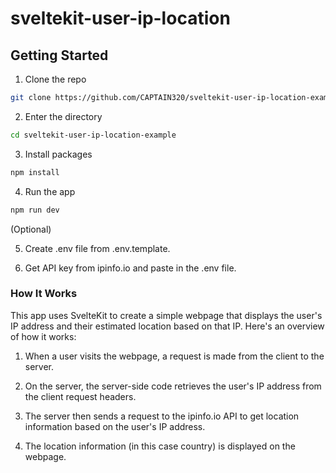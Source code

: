 # sveltekit-user-ip-location

## Getting Started

1. Clone the repo

```bash
git clone https://github.com/CAPTAIN320/sveltekit-user-ip-location-example.git
```

2. Enter the directory

```bash
cd sveltekit-user-ip-location-example
```

3. Install packages

```bash
npm install
```

4. Run the app

```bash
npm run dev
```

(Optional)

5. Create .env file from .env.template.

6. Get API key from ipinfo.io and paste in the .env file.

### How It Works
This app uses SvelteKit to create a simple webpage that displays the user's IP address and their estimated location based on that IP. Here's an overview of how it works:

1. When a user visits the webpage, a request is made from the client to the server.

2. On the server, the server-side code retrieves the user's IP address from the client request headers.

3. The server then sends a request to the ipinfo.io API to get location information based on the user's IP address.

4. The location information (in this case country) is displayed on the webpage.

